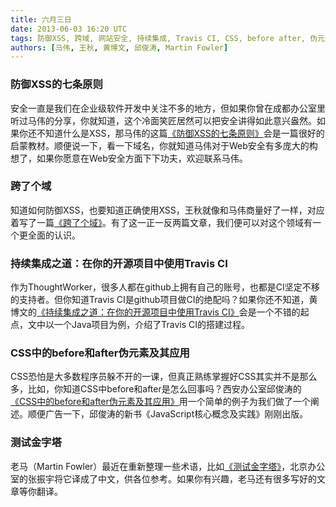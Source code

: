 ```yaml
---
title: 六月三日
date: 2013-06-03 16:20 UTC
tags: 防御XSS, 跨域, 网站安全, 持续集成, Travis CI, CSS, before after, 伪元素, 测试金字塔
authors: [马伟, 王秋, 黄博文, 邱俊涛, Martin Fowler]
---
```

### 防御XSS的七条原则
安全一直是我们在企业级软件开发中关注不多的地方，但如果你曾在成都办公室里听过马伟的分享，你就知道，这个冷面笑匠居然可以把安全讲得如此意兴盎然。如果你还不知道什么是XSS，那马伟的这篇[《防御XSS的七条原则》](http://webappsecuritylab.com/?p=6)会是一篇很好的启蒙教材。顺便说一下，看一下域名，你就知道马伟对于Web安全有多庞大的构想了，如果你愿意在Web安全方面下下功夫，欢迎联系马伟。


### 跨了个域
知道如何防御XSS，也要知道正确使用XSS，王秋就像和马伟商量好了一样，对应着写了一篇[《跨了个域》](http://ishouldbeageek.me/2013/05/31/cross-origin-request/)。有了这一正一反两篇文章，我们便可以对这个领域有一个更全面的认识。

### 持续集成之道：在你的开源项目中使用Travis CI
作为ThoughtWorker，很多人都在github上拥有自己的账号，也都是CI坚定不移的支持者。但你知道Travis CI是github项目做CI的绝配吗？如果你还不知道，黄博文的[《持续集成之道：在你的开源项目中使用Travis CI》](http://huangbowen.net/blog/2013/05/30/use-travis-ci-to-your-open-source-project/)会是一个不错的起点，文中以一个Java项目为例，介绍了Travis CI的搭建过程。


### CSS中的before和after伪元素及其应用
CSS恐怕是大多数程序员躲不开的一课，但真正熟练掌握好CSS其实并不是那么多，比如，你知道CSS中before和after是怎么回事吗？西安办公室邱俊涛的[《CSS中的before和after伪元素及其应用》](http://icodeit.org/2013/05/before-and-after-selector-in-css/)用一个简单的例子为我们做了一个阐述。顺便广告一下，邱俊涛的新书《JavaScript核心概念及实践》刚刚出版。

### 测试金字塔
老马（Martin Fowler）最近在重新整理一些术语，比如[《测试金字塔》](http://zyzhang.github.io/blog/2013/04/28/test-pyramid/)，北京办公室的张振宇将它译成了中文，供各位参考。如果你有兴趣，老马还有很多写好的文章等你翻译。